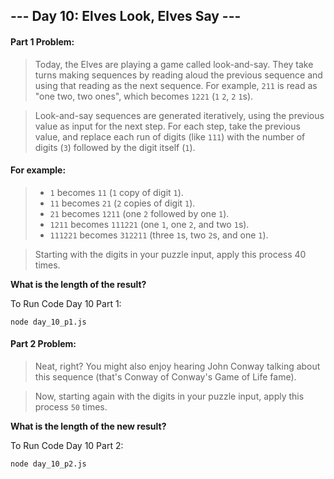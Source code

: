 ## --- Day 10: Elves Look, Elves Say ---

#### Part 1 Problem:

> Today, the Elves are playing a game called look-and-say. They take turns making sequences by reading aloud the previous sequence and using that reading as the next sequence. For example, `211` is read as "one two, two ones", which becomes `1221` (`1` `2`, `2` `1`s).

> Look-and-say sequences are generated iteratively, using the previous value as input for the next step. For each step, take the previous value, and replace each run of digits (like `111`) with the number of digits (`3`) followed by the digit itself (`1`).

#### For example:

> - `1` becomes `11` (`1` copy of digit `1`).
> - `11` becomes `21` (`2` copies of digit `1`).
> - `21` becomes `1211` (one `2` followed by one `1`).
> - `1211` becomes `111221` (one `1`, one `2`, and two `1`s).
> - `111221` becomes `312211` (three `1`s, two `2`s, and one `1`).

> Starting with the digits in your puzzle input, apply this process 40 times.

**What is the length of the result?**

To Run Code Day 10 Part 1:
```
node day_10_p1.js
```

#### Part 2 Problem:

> Neat, right? You might also enjoy hearing John Conway talking about this sequence (that's Conway of Conway's Game of Life fame).

> Now, starting again with the digits in your puzzle input, apply this process `50` times.

**What is the length of the new result?**

To Run Code Day 10 Part 2:
```
node day_10_p2.js
```
